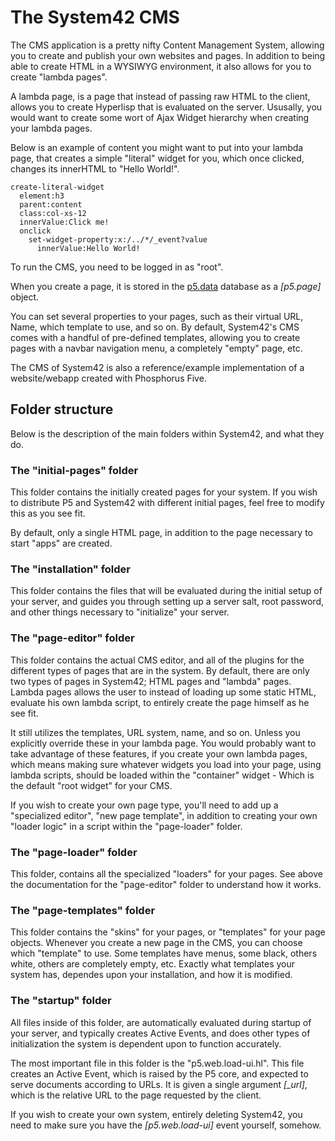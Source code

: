 The System42 CMS
========

The CMS application is a pretty nifty Content Management System, allowing you to create and publish your own websites and pages.
In addition to being able to create HTML in a WYSIWYG environment, it also allows for you to create "lambda pages".

A lambda page, is a page that instead of passing raw HTML to the client, allows you to create Hyperlisp that is evaluated
on the server. Ususally, you would want to create some wort of Ajax Widget hierarchy when creating your lambda pages.

Below is an example of content you might want to put into your lambda page, that creates a simple "literal" widget for you,
which once clicked, changes its innerHTML to "Hello World!".

```
create-literal-widget
  element:h3
  parent:content
  class:col-xs-12
  innerValue:Click me!
  onclick
    set-widget-property:x:/../*/_event?value
      innerValue:Hello World!
```

To run the CMS, you need to be logged in as "root".

When you create a page, it is stored in the [p5.data](/plugins/extras/p5.data/) database as a *[p5.page]* object.

You can set several properties to your pages, such as their virtual URL, Name, which template to use, and so on. By default, System42's 
CMS comes with a handful of pre-defined templates, allowing you to create pages with a navbar navigation menu, a completely "empty" 
page, etc.

The CMS of System42 is also a reference/example implementation of a website/webapp created with Phosphorus Five.

## Folder structure

Below is the description of the main folders within System42, and what they do.

### The "initial-pages" folder

This folder contains the initially created pages for your system. If you wish to distribute P5 and System42 with different initial
pages, feel free to modify this as you see fit.

By default, only a single HTML page, in addition to the page necessary to start "apps" are created.

### The "installation" folder

This folder contains the files that will be evaluated during the initial setup of your server, and guides you through setting up a
server salt, root password, and other things necessary to "initialize" your server.

### The "page-editor" folder

This folder contains the actual CMS editor, and all of the plugins for the different types of pages that are in the system.
By default, there are only two types of pages in System42; HTML pages and "lambda" pages. Lambda pages allows the user to instead
of loading up some static HTML, evaluate his own lambda script, to entirely create the page himself as he see fit. 

It still utilizes the templates, URL system, name, and so on. Unless you explicitly override these in your lambda page. You would
probably want to take advantage of these features, if you create your own lambda pages, which means making sure whatever widgets
you load into your page, using lambda scripts, should be loaded within the "container" widget - Which is the default "root widget"
for your CMS.

If you wish to create your own page type, you'll need to add up a "specialized editor", "new page template", in addition to creating
your own "loader logic" in a script within the "page-loader" folder.

### The "page-loader" folder

This folder, contains all the specialized "loaders" for your pages. See above the documentation for the "page-editor" folder to
understand how it works.

### The "page-templates" folder

This folder contains the "skins" for your pages, or "templates" for your page objects. Whenever you create a new page in the CMS,
you can choose which "template" to use. Some templates have menus, some black, others white, others are completely empty, etc.
Exactly what templates your system has, dependes upon your installation, and how it is modified.

### The "startup" folder

All files inside of this folder, are automatically evaluated during startup of your server, and typically creates Active Events, 
and does other types of initialization the system is dependent upon to function accurately.

The most important file in this folder is the "p5.web.load-ui.hl". This file creates an Active Event, which is raised by the
P5 core, and expected to serve documents according to URLs. It is given a single argument *[_url]*, which is the relative URL to the
page requested by the client.

If you wish to create your own system, entirely deleting System42, you need to make sure you have the *[p5.web.load-ui]* event
yourself, somehow.


